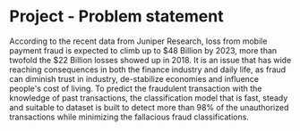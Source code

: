 # Project - Problem statement

According to the recent data from Juniper Research, loss from mobile payment fraud is expected to climb up to $48 Billion by 2023, more than twofold the $22 Billion losses showed up in 2018. It is an issue that has wide reaching consequences in both the finance industry and daily life, as fraud can diminish trust in industry, de-stabilize economies and influence people's cost of living. To predict the fraudulent transaction with the knowledge of past transactions, the classification model that is fast, steady and suitable to dataset is built to detect more than 98% of the unauthorized transactions while minimizing the fallacious fraud classifications.
